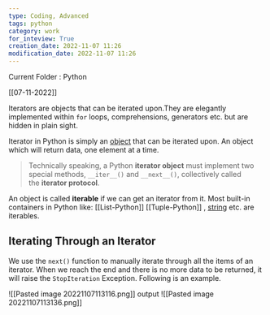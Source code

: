 ```yaml
---
type: Coding, Advanced
tags: python
category: work
for_inteview: True
creation_date: 2022-11-07 11:26
modification_date: 2022-11-07 11:26
---
```


  
Current Folder : Python




[[07-11-2022]]


Iterators are objects that can be iterated upon.They are elegantly implemented within `for` loops, comprehensions, generators etc. but are hidden in plain sight.

Iterator in Python is simply an [object](https://www.programiz.com/python-programming/class) that can be iterated upon. An object which will return data, one element at a time.

>Technically speaking, a Python **iterator object** must implement two special methods, `__iter__()` and `__next__()`, collectively called the **iterator protocol**.
>

An object is called **iterable** if we can get an iterator from it. Most built-in containers in Python like: [[List-Python]] [[Tuple-Python]] , [string](https://www.programiz.com/python-programming/string) etc. are iterables.



## Iterating Through an Iterator

We use the `next()` function to manually iterate through all the items of an iterator. When we reach the end and there is no more data to be returned, it will raise the `StopIteration` Exception. Following is an example.

![[Pasted image 20221107113116.png]]
output
![[Pasted image 20221107113136.png]]


